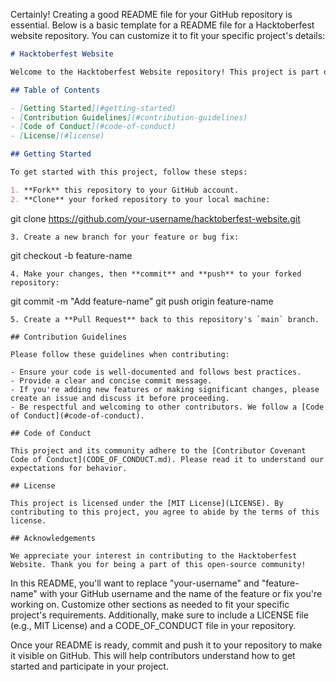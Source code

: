 Certainly! Creating a good README file for your GitHub repository is essential. Below is a basic template for a README file for a Hacktoberfest website repository. You can customize it to fit your specific project's details:

```markdown
# Hacktoberfest Website

Welcome to the Hacktoberfest Website repository! This project is part of the Hacktoberfest event, and we're excited to have you on board.

## Table of Contents

- [Getting Started](#getting-started)
- [Contribution Guidelines](#contribution-guidelines)
- [Code of Conduct](#code-of-conduct)
- [License](#license)

## Getting Started

To get started with this project, follow these steps:

1. **Fork** this repository to your GitHub account.
2. **Clone** your forked repository to your local machine:
   ```
   git clone https://github.com/your-username/hacktoberfest-website.git
   ```
3. Create a new branch for your feature or bug fix:
   ```
   git checkout -b feature-name
   ```
4. Make your changes, then **commit** and **push** to your forked repository:
   ```
   git commit -m "Add feature-name"
   git push origin feature-name
   ```
5. Create a **Pull Request** back to this repository's `main` branch.

## Contribution Guidelines

Please follow these guidelines when contributing:

- Ensure your code is well-documented and follows best practices.
- Provide a clear and concise commit message.
- If you're adding new features or making significant changes, please create an issue and discuss it before proceeding.
- Be respectful and welcoming to other contributors. We follow a [Code of Conduct](#code-of-conduct).

## Code of Conduct

This project and its community adhere to the [Contributor Covenant Code of Conduct](CODE_OF_CONDUCT.md). Please read it to understand our expectations for behavior.

## License

This project is licensed under the [MIT License](LICENSE). By contributing to this project, you agree to abide by the terms of this license.

## Acknowledgements

We appreciate your interest in contributing to the Hacktoberfest Website. Thank you for being a part of this open-source community!
```

In this README, you'll want to replace "your-username" and "feature-name" with your GitHub username and the name of the feature or fix you're working on. Customize other sections as needed to fit your specific project's requirements. Additionally, make sure to include a LICENSE file (e.g., MIT License) and a CODE_OF_CONDUCT file in your repository.

Once your README is ready, commit and push it to your repository to make it visible on GitHub. This will help contributors understand how to get started and participate in your project.
